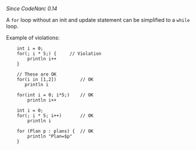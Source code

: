 
*Since CodeNarc 0.14*

A `for` loop without an init and update statement can be simplified to a `while` loop.

Example of violations:

```
    int i = 0;
    for(; i * 5;) {     // Violation
        println i++
    }

    // These are OK
    for(i in [1,2])         // OK
       println i

    for(int i = 0; i*5;)    // OK
        println i++

    int i = 0;
    for(; i * 5; i++)       // OK
        println i

    for (Plan p : plans) {  // OK
        println "Plan=$p"
    }
```


